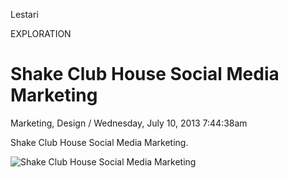 
Lestari
<p class="type">EXPLORATION</p>

# Shake Club House Social Media Marketing

<p class="meta">Marketing, Design  /  Wednesday, July 10, 2013 7:44:38am</p>

Shake Club House Social Media Marketing.

![Shake Club House Social Media Marketing](https://farooq-agent.web.app/assets/images/works/large/shake-club-house-social-media-marketing.jpg)
